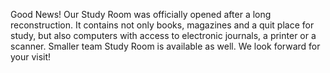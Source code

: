 
Good News!
Our Study Room was officially opened  after a long reconstruction.
It contains not only books, magazines and a quit place for study, but also computers with access to electronic journals, a printer or a scanner. Smaller team Study Room is available as well.
We look forward for your visit!
